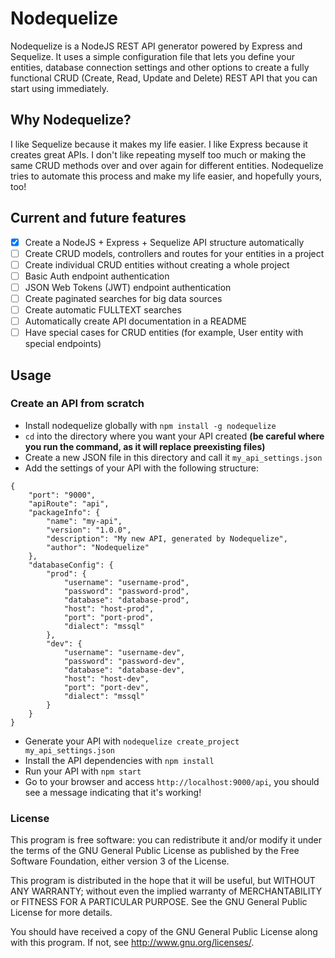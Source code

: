 # Nodequelize
Nodequelize is a NodeJS REST API generator powered by Express and Sequelize. It uses a simple configuration file that lets you define your entities, database connection settings and other options to create a fully functional CRUD (Create, Read, Update and Delete) REST API that you can start using immediately.

## Why Nodequelize?
I like Sequelize because it makes my life easier. I like Express because it creates great APIs. I don't like repeating myself too much or making the same CRUD methods over and over again for different entities. Nodequelize tries to automate this process and make my life easier, and hopefully yours, too!

## Current and future features
- [x] Create a NodeJS + Express + Sequelize API structure automatically
- [ ] Create CRUD models, controllers and routes for your entities in a project
- [ ] Create individual CRUD entities without creating a whole project 
- [ ] Basic Auth endpoint authentication
- [ ] JSON Web Tokens (JWT) endpoint authentication
- [ ] Create paginated searches for big data sources
- [ ] Create automatic FULLTEXT searches
- [ ] Automatically create API documentation in a README
- [ ] Have special cases for CRUD entities (for example, User entity with special endpoints)

## Usage
### Create an API from scratch
- Install nodequelize globally with `npm install -g nodequelize`
- `cd` into the directory where you want your API created **(be careful where you run the command, as it will replace preexisting files)**
- Create a new JSON file in this directory and call it `my_api_settings.json`
- Add the settings of your API with the following structure:
```
{
    "port": "9000",
    "apiRoute": "api",
    "packageInfo": {
        "name": "my-api",
        "version": "1.0.0",
        "description": "My new API, generated by Nodequelize",
        "author": "Nodequelize"
    },
    "databaseConfig": {
        "prod": {
            "username": "username-prod",
            "password": "password-prod",
            "database": "database-prod",
            "host": "host-prod",
            "port": "port-prod",
            "dialect": "mssql"
        },
        "dev": {
            "username": "username-dev",
            "password": "password-dev",
            "database": "database-dev",
            "host": "host-dev",
            "port": "port-dev",
            "dialect": "mssql"
        }
    }
}
```
- Generate your API with `nodequelize create_project my_api_settings.json`
- Install the API dependencies with `npm install`
- Run your API with `npm start`
- Go to your browser and access `http://localhost:9000/api`, you should see a message indicating that it's working!

### License
This program is free software: you can redistribute it and/or modify it under the terms of the GNU General Public License as published by the Free Software Foundation, either version 3 of the License.

This program is distributed in the hope that it will be useful, but WITHOUT ANY WARRANTY; without even the implied warranty of MERCHANTABILITY or FITNESS FOR A PARTICULAR PURPOSE.  See the GNU General Public License for more details.

You should have received a copy of the GNU General Public License along with this program.  If not, see <http://www.gnu.org/licenses/>.